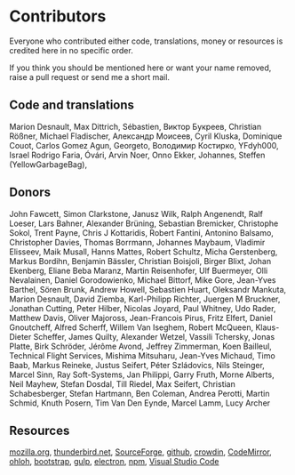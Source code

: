# Contributors
Everyone who contributed either code, translations, money or resources is credited
here in no specific order.

If you think you should be mentioned here or want your name removed, raise a
pull request or send me a short mail.

## Code and translations
Marion Desnault, Max Dittrich, Sébastien, Виктор Букреев, Christian Rößner,
Michael Fladischer, Александр Моисеев, Cyril Kluska, Dominique Couot,
Carlos Gomez Agun, Georgeto, Володимир Костирко, YFdyh000, Israel Rodrigo Faria,
Óvári, Arvin Noer, Onno Ekker, Johannes, Steffen (YellowGarbageBag),


## Donors
John Fawcett, Simon Clarkstone, Janusz Wilk, Ralph Angenendt, Ralf Loeser,
Lars Bahner, Alexander Brüning, Sebastian Bremicker, Christophe Sokol, Trent Payne,
Chris J Kottaridis, Robert Fantini, Antonino Balsamo, Christopher Davies,
Thomas Borrmann, Johannes Maybaum, Vladimir Elisseev, Maik Musall, Hanns Mattes,
Robert Schultz, Micha Gerstenberg, Markus Bordihn, Benjamin Bässler, Christian Boisjoli,
Birger Blixt, Johan Ekenberg, Eliane Beba Maranz, Martin Reisenhofer, Ulf Buermeyer,
Olli Nevalainen, Daniel Gorodowienko, Michael Bittorf, Mike Gore, Jean-Yves Barthel,
Sören Brunk, Andrew Howell, Sebastien Huart, Oleksandr Mankuta, Marion Desnault,
David Ziemba, Karl-Philipp Richter, Juergen M Bruckner, Jonathan Cutting, Peter Hilber,
Nicolas Joyard, Paul Whitney, Udo Rader, Matthew Davis, Oliver Majoross, Jean-Francois Pirus,
Fritz Elfert, Daniel Gnoutcheff, Alfred Scherff, Willem Van Iseghem, Robert McQueen,
Klaus-Dieter Scheffer, James Quilty,	Alexander Wetzel, Vassili Tchersky, Jonas Platte,
Birk Schröder, Jérôme Avond, Jeffrey Zimmerman, Koen Bailleul, Technical Flight Services,
Mishima Mitsuharu, Jean-Yves Michaud, Timo Baab, Markus Reineke, Justus Seifert,
Péter Szládovics, Nils Steinger, Marcel Sinn, Ray Soft-Systems, Jan Philippi,
Garry Fruth, Morne Alberts, Neil Mayhew, Stefan Dosdal, Till Riedel, Max Seifert,
Christian Schabesberger, Stefan Hartmann, Ben Coleman, Andrea Perotti, Martin Schmid,
Knuth Posern, Tim Van Den Eynde, Marcel Lamm, Lucy Archer

## Resources

[mozilla.org](https://www.mozilla.org),
[thunderbird.net](https://www.thunderbird.net),
[SourceForge](http://sf.net),
[github](https://www.github.com),
[crowdin](https://crowdin.net),
[CodeMirror](http://www.codemirror.net),
[ohloh](http://www.ohloh.net),
[bootstrap](https://getbootstrap.com/),
[gulp](https://gulpjs.com/),
[electron](https://electronjs.org/),
[npm](https://www.npmjs.com/),
[Visual Studio Code](https://code.visualstudio.com/)